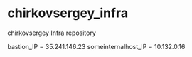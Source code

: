 # chirkovsergey_infra
chirkovsergey Infra repository


bastion_IP = 35.241.146.23
someinternalhost_IP = 10.132.0.16
